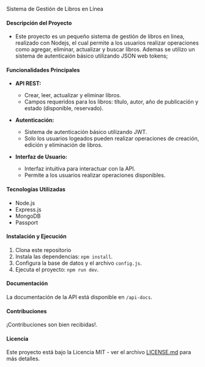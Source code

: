 Sistema de Gestión de Libros en Línea

#### Descripción del Proyecto

- Este proyecto es un pequeño sistema de gestión de libros en linea, realizado con Nodejs, el cual permite a los usuarios realizar operaciones como agregar, eliminar, actualizar y buscar libros. Ademas se utilizo un sistema de autenticaión básico utilizando JSON web tokens;

#### Funcionalidades Principales
- **API REST:**
  - Crear, leer, actualizar y eliminar libros.
  - Campos requeridos para los libros: título, autor, año de publicación y estado (disponible, reservado).

- **Autenticación:**
  - Sistema de autenticación básico utilizando JWT.
  - Solo los usuarios logeados pueden realizar operaciones de creación, edición y eliminación de libros.

- **Interfaz de Usuario:**
  - Interfaz intuitiva para  interactuar con la API.
  - Permite a los usuarios realizar operaciones disponibles.

#### Tecnologías Utilizadas
- Node.js
- Express.js
- MongoDB
- Passport
 
#### Instalación y Ejecución
1. Clona este repositorio
2. Instala las dependencias: `npm install`.
3. Configura la base de datos y el archivo `config.js`.
4. Ejecuta el proyecto: `npm run dev`.

#### Documentación
La documentación de la API está disponible en `/api-docs`.

#### Contribuciones
¡Contribuciones son bien recibidas!. 

#### Licencia
Este proyecto está bajo la Licencia MIT - ver el archivo [LICENSE.md](LICENSE.md) para más detalles.



